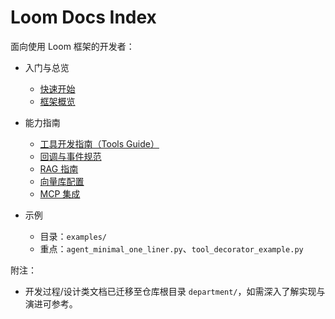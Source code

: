 # Loom Docs Index

面向使用 Loom 框架的开发者：

- 入门与总览
  - [快速开始](./QUICKSTART.md)
  - [框架概览](./README_LOOM.md)

- 能力指南
  - [工具开发指南（Tools Guide）](./TOOLS_GUIDE.md)
  - [回调与事件规范](./CALLBACKS_SPEC.md)
  - [RAG 指南](./LOOM_RAG_GUIDE.md)
  - [向量库配置](./VECTOR_STORE_SETUP_GUIDE.md)
  - [MCP 集成](./LOOM_MCP_INTEGRATION.md)

- 示例
  - 目录：`examples/`
  - 重点：`agent_minimal_one_liner.py`、`tool_decorator_example.py`

附注：
- 开发过程/设计类文档已迁移至仓库根目录 `department/`，如需深入了解实现与演进可参考。
